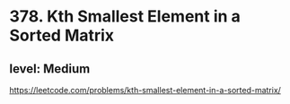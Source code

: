 # 378. Kth Smallest Element in a Sorted Matrix
## level: Medium

https://leetcode.com/problems/kth-smallest-element-in-a-sorted-matrix/
